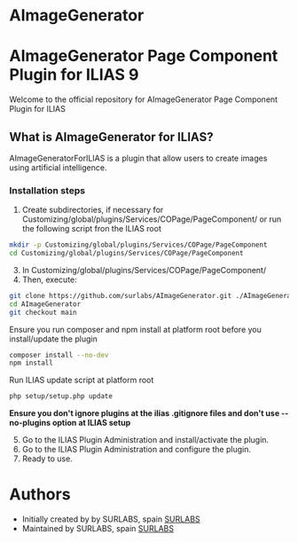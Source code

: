 # AImageGenerator

# AImageGenerator Page Component Plugin for ILIAS 9

Welcome to the official repository for AImageGenerator Page Component Plugin for ILIAS

## What is AImageGenerator for ILIAS?

AImageGeneratorForILIAS is a plugin that allow users to create images using artificial intelligence.

### Installation steps


1. Create subdirectories, if necessary for Customizing/global/plugins/Services/COPage/PageComponent/ or run the following script fron the ILIAS root

```bash
mkdir -p Customizing/global/plugins/Services/COPage/PageComponent
cd Customizing/global/plugins/Services/COPage/PageComponent
```

3. In Customizing/global/plugins/Services/COPage/PageComponent/
4. Then, execute:

```bash
git clone https://github.com/surlabs/AImageGenerator.git ./AImageGenerator
cd AImageGenerator
git checkout main
```

Ensure you run composer and npm install at platform root before you install/update the plugin
```bash
composer install --no-dev
npm install
```

Run ILIAS update script at platform root
```bash
php setup/setup.php update
```
**Ensure you don't ignore plugins at the ilias .gitignore files and don't use --no-plugins option at ILIAS setup**

5. Go to the ILIAS Plugin Administration and install/activate the plugin.
6. Go to the ILIAS Plugin Administration and configure the plugin.
7. Ready to use.

# Authors
* Initially created by by SURLABS, spain [SURLABS](https://surlabs.com)
* Maintained by SURLABS, spain [SURLABS](https://surlabs.com)


